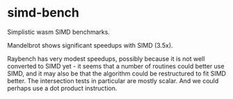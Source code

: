 # simd-bench

Simplistic wasm SIMD benchmarks.

Mandelbrot shows significant speedups with SIMD (3.5x).

Raybench has very modest speedups, possibly because it is not well
converted to SIMD yet - it seems that a number of routines could
better use SIMD, and it may also be that the algorithm could be
restructured to fit SIMD better.  The intersection tests in particular
are mostly scalar.  And we could perhaps use a dot product
instruction.

